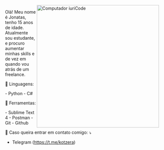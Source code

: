 <img src="https://raw.githubusercontent.com/MicaelliMedeiros/micaellimedeiros/master/image/computer-illustration.png" min-width="400px" max-width="400px" width="400px" align="right" alt="Computador iuriCode">

<p align="left"> 
  Olá! Meu nome é Jonatas, tenho 15 anos de idade. Atualmente sou estudante, e procuro aumentar minhas skills e de vez em quando vou atrás de um freelance.<br>
</p>

<p align="left">
  🦄 Linguagens:
</p>
- Python
- C#


<p align="left">
  💼 Ferramentas: 
</p>
  - Sublime Text 4
  - Postman
  - Git
  - Github



<p align="left">
  💌 Caso queira entrar em contato comigo: ⤵️
</p>



- Telegram (https://t.me/kotzera)
